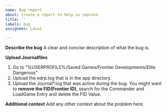 ```yaml
---
name: Bug report
about: Create a report to help us improve
title: ''
labels: bug
assignees: Lasa2

---
```


**Describe the bug**
A clear and concise description of what the bug is.

**Upload Journalfiles**
1. Go to "%USERPROFILE%/Saved Games/Frontier Developments/Elite Dangerous"
2. Upload the edrp.log that is in the app directory.
3. Upload the Journal*.log that was active during the bug. You might want to **remove the FID(Frontier ID)**, search for the Commander and LoadGame Entry and delete the FID Value.

**Additional context**
Add any other context about the problem here.
